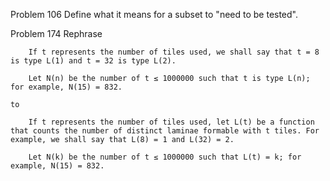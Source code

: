 Problem 106
	Define what it means for a subset to "need to be tested".

Problem 174
	Rephrase

		If t represents the number of tiles used, we shall say that t = 8 is type L(1) and t = 32 is type L(2).

		Let N(n) be the number of t ≤ 1000000 such that t is type L(n); for example, N(15) = 832.

	to

		If t represents the number of tiles used, let L(t) be a function that counts the number of distinct laminae formable with t tiles. For example, we shall say that L(8) = 1 and L(32) = 2.

		Let N(k) be the number of t ≤ 1000000 such that L(t) = k; for example, N(15) = 832.

